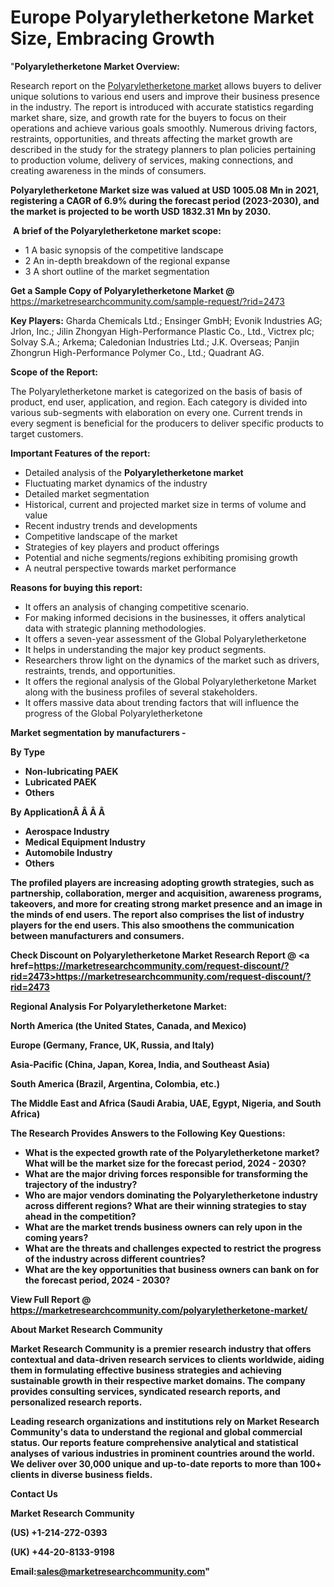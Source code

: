 # Europe Polyaryletherketone Market Size, Embracing Growth
"<strong>Polyaryletherketone Market Overview:</strong>

Research report on the <a href=https://marketresearchcommunity.com/polyaryletherketone-market/>Polyaryletherketone market</a> allows buyers to deliver unique solutions to various end users and improve their business presence in the industry. The report is introduced with accurate statistics regarding market share, size, and growth rate for the buyers to focus on their operations and achieve various goals smoothly. Numerous driving factors, restraints, opportunities, and threats affecting the market growth are described in the study for the strategy planners to plan policies pertaining to production volume, delivery of services, making connections, and creating awareness in the minds of consumers.

<strong>Polyaryletherketone Market size was valued at USD 1005.08 Mn in 2021, registering a CAGR of 6.9% during the forecast period (2023-2030), and the market is projected to be worth USD 1832.31 Mn by 2030.</strong>

 <Strong>A brief of the Polyaryletherketone market scope:</Strong>
<ul>
 <li>1  A basic synopsis of the competitive landscape</li>
 <li>2  An in-depth breakdown of the regional expanse</li>
 <li>3  A short outline of the market segmentation</li>
</ul>
<strong>Get a Sample Copy of Polyaryletherketone Market @ </b></strong><a href=https://marketresearchcommunity.com/sample-request/?rid=2473><u>https://marketresearchcommunity.com/sample-request/?rid=2473</u></a>

<strong>Key Players:</strong> 
Gharda Chemicals Ltd.; Ensinger GmbH; Evonik Industries AG; Jrlon, Inc.; Jilin Zhongyan High-Performance Plastic Co., Ltd., Victrex plc; Solvay S.A.; Arkema; Caledonian Industries Ltd.; J.K. Overseas; Panjin Zhongrun High-Performance Polymer Co., Ltd.; Quadrant AG.

<strong>Scope of the Report:</strong>

The Polyaryletherketone market is categorized on the basis of basis of product, end user, application, and region. Each category is divided into various sub-segments with elaboration on every one. Current trends in every segment is beneficial for the producers to deliver specific products to target customers.

<strong><b>Important Features of the report:</b></strong>
<ul>
  <li>Detailed analysis of the <strong><b>Polyaryletherketone </b></strong><strong><b>market</b></strong></li>
  <li>Fluctuating market dynamics of the industry</li>
  <li>Detailed market segmentation</li>
  <li>Historical, current and projected market size in terms of volume and value</li>
  <li>Recent industry trends and developments</li>
  <li>Competitive landscape of the market</li>
  <li>Strategies of key players and product offerings</li>
  <li>Potential and niche segments/regions exhibiting promising growth</li>
  <li>A neutral perspective towards market performance</li>
</ul>
<strong><b>Reasons for buying this report:</b></strong>
<ul>
  <li>It offers an analysis of changing competitive scenario.</li>
  <li>For making informed decisions in the businesses, it offers analytical data with strategic planning methodologies.</li>
  <li>It offers a seven-year assessment of the Global Polyaryletherketone</li>
  <li>It helps in understanding the major key product segments.</li>
  <li>Researchers throw light on the dynamics of the market such as drivers, restraints, trends, and opportunities.</li>
  <li>It offers the regional analysis of the Global Polyaryletherketone Market along with the business profiles of several stakeholders.</li>
  <li>It offers massive data about trending factors that will influence the progress of the Global Polyaryletherketone</li>
</ul>

<strong>Market segmentation by manufacturers -</strong>


<strong><strong>By Type</strong></h4>
<ul>
 	<li>Non-lubricating PAEK</li>
 	<li>Lubricated PAEK</li>
 	<li>Others</li>
</ul>
<strong><strong>By ApplicationÂ Â Â Â  </strong></h4>
<ul>
 	<li>Aerospace Industry</li>
 	<li>Medical Equipment Industry</li>
 	<li>Automobile Industry</li>
 	<li>Others</li>
</ul>

The profiled players are increasing adopting growth strategies, such as partnership, collaboration, merger and acquisition, awareness programs, takeovers, and more for creating strong market presence and an image in the minds of end users. The report also comprises the list of industry players for the end users. This also smoothens the communication between manufacturers and consumers.

<strong><b>Check Discount on Polyaryletherketone Market Research Report @ </b></strong><a href=https://marketresearchcommunity.com/request-discount/?rid=2473><u>https://marketresearchcommunity.com/request-discount/?rid=2473</u></a>

<strong>Regional Analysis For Polyaryletherketone Market:</strong>

<strong>North America</strong> (the United States, Canada, and Mexico)

<strong>Europe</strong> (Germany, France, UK, Russia, and Italy)

<strong>Asia-Pacific</strong> (China, Japan, Korea, India, and Southeast Asia)

<strong>South America</strong> (Brazil, Argentina, Colombia, etc.)

<strong>The Middle East and Africa</strong> (Saudi Arabia, UAE, Egypt, Nigeria, and South Africa)

<strong>The Research Provides Answers to the Following Key Questions:</strong>
<ul>
 	<li>What is the expected growth rate of the Polyaryletherketone market? What will be the market size for the forecast period, 2024 - 2030?</li>
 	<li>What are the major driving forces responsible for transforming the trajectory of the industry?</li>
 	<li>Who are major vendors dominating the Polyaryletherketone industry across different regions? What are their winning strategies to stay ahead in the competition?</li>
 	<li>What are the market trends business owners can rely upon in the coming years?</li>
 	<li>What are the threats and challenges expected to restrict the progress of the industry across different countries?</li>
 	<li>What are the key opportunities that business owners can bank on for the forecast period, 2024 - 2030?</li>
</ul>

<strong>View Full Report @</strong> <a href=https://marketresearchcommunity.com/polyaryletherketone-market/>https://marketresearchcommunity.com/polyaryletherketone-market/</a>

<strong>About Market Research Community</strong>

Market Research Community is a premier research industry that offers contextual and data-driven research services to clients worldwide, aiding them in formulating effective business strategies and achieving sustainable growth in their respective market domains. The company provides consulting services, syndicated research reports, and personalized research reports.

Leading research organizations and institutions rely on Market Research Community's data to understand the regional and global commercial status. Our reports feature comprehensive analytical and statistical analyses of various industries in prominent countries around the world. We deliver over 30,000 unique and up-to-date reports to more than 100+ clients in diverse business fields.

<strong>Contact Us</strong>

<strong>Market Research Community</strong>

(US) +1-214-272-0393

(UK) +44-20-8133-9198

<strong>Email:</strong>sales@marketresearchcommunity.com"
